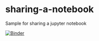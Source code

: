 # sharing-a-notebook
Sample for sharing a jupyter notebook

[![Binder](https://mybinder.org/badge_logo.svg)](https://mybinder.org/v2/gh/baltricks/sharing-a-notebook/HEAD?filepath=sharing.ipynb)
